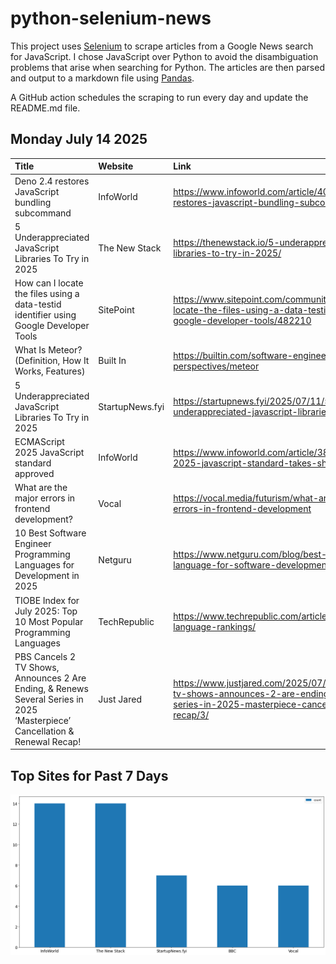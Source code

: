 # python-selenium-news

This project uses [Selenium](https://www.seleniumhq.org/) to scrape articles from a Google News search for JavaScript.
I chose JavaScript over Python to avoid the disambiguation problems that arise when searching for Python.
The articles are then parsed and output to a markdown file using [Pandas](https://pandas.pydata.org/).

A GitHub action schedules the scraping to run every day and update the README.md file.

## Monday July 14 2025


| Title                                                                                                                       | Website         | Link                                                                                                                                                       |
|:----------------------------------------------------------------------------------------------------------------------------|:----------------|:-----------------------------------------------------------------------------------------------------------------------------------------------------------|
| Deno 2.4 restores JavaScript bundling subcommand                                                                            | InfoWorld       | https://www.infoworld.com/article/4018342/deno-2-4-restores-javascript-bundling-subcommand.html                                                            |
| 5 Underappreciated JavaScript Libraries To Try in 2025                                                                      | The New Stack   | https://thenewstack.io/5-underappreciated-javascript-libraries-to-try-in-2025/                                                                             |
| How can I locate the files using a data-testid identifier using Google Developer Tools                                      | SitePoint       | https://www.sitepoint.com/community/t/how-can-i-locate-the-files-using-a-data-testid-identifier-using-google-developer-tools/482210                        |
| What Is Meteor? (Definition, How It Works, Features)                                                                        | Built In        | https://builtin.com/software-engineering-perspectives/meteor                                                                                               |
| 5 Underappreciated JavaScript Libraries To Try in 2025                                                                      | StartupNews.fyi | https://startupnews.fyi/2025/07/11/5-underappreciated-javascript-libraries-to-try-in-2025/                                                                 |
| ECMAScript 2025 JavaScript standard approved                                                                                | InfoWorld       | https://www.infoworld.com/article/3856449/ecmascript-2025-javascript-standard-takes-shape.html                                                             |
| What are the major errors in frontend development?                                                                          | Vocal           | https://vocal.media/futurism/what-are-the-major-errors-in-frontend-development                                                                             |
| 10 Best Software Engineer Programming Languages for Development in 2025                                                     | Netguru         | https://www.netguru.com/blog/best-programming-language-for-software-development                                                                            |
| TIOBE Index for July 2025: Top 10 Most Popular Programming Languages                                                        | TechRepublic    | https://www.techrepublic.com/article/tiobe-index-language-rankings/                                                                                        |
| PBS Cancels 2 TV Shows, Announces 2 Are Ending, & Renews Several Series in 2025 ‘Masterpiece’ Cancellation & Renewal Recap! | Just Jared      | https://www.justjared.com/2025/07/13/pbs-cancels-2-tv-shows-announces-2-are-ending-renews-several-series-in-2025-masterpiece-cancellation-renewal-recap/3/ |
## Top Sites for Past 7 Days

![Graph of Top Sites](https://raw.githubusercontent.com/dan-mba/python-selenium-news/main/last-week.png)
